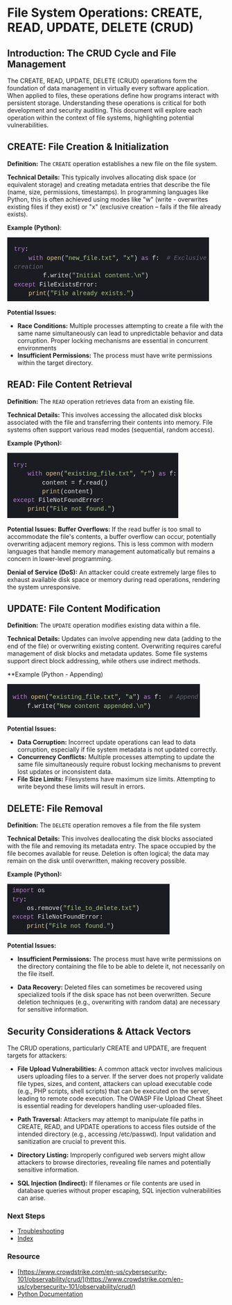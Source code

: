# File System Operations: CREATE, READ, UPDATE, DELETE (CRUD)
## Introduction: The CRUD Cycle and File Management
The CREATE, READ, UPDATE, DELETE (CRUD) operations form the foundation of data management in virtually every software application. When applied to files, these operations define how programs interact with persistent storage. Understanding these operations is critical for both development and security auditing. This document will explore each operation within the context of file systems, highlighting potential vulnerabilities.

## CREATE: File Creation & Initialization
**Definition:** The `CREATE` operation establishes a new file on the file system.

**Technical Details:** This typically involves allocating disk space (or equivalent storage) and creating metadata entries that describe the file (name, size, permissions, timestamps). In programming languages like Python, this is often achieved using modes like "w" (write - overwrites existing files if they exist) or "x" (exclusive creation – fails if the file already exists).

**Example (Python)**:
  
 ![CREATE Example In Python](images/crud_create.png)

**Potential Issues:**
  - **Race Conditions:** Multiple processes attempting to create a file with the same name simultaneously can lead to unpredictable behavior and data corruption. Proper locking mechanisms are essential in concurrent environments
  - **Insufficient Permissions:** The process must have write permissions within the target directory.

## READ: File Content Retrieval
**Definition:** The `READ` operation retrieves data from an existing file.

**Technical Details:** This involves accessing the allocated disk blocks associated with the file and transferring their contents into memory. File systems often support various read modes (sequential, random access).

**Example (Python):**

![Crud READ Example](images/crud_read.png)

**Potential Issues:**
**Buffer Overflows:** If the read buffer is too small to accommodate the file's contents, a buffer overflow can occur, potentially overwriting adjacent memory regions. This is less common with modern languages that handle memory management automatically but remains a concern in lower-level programming.

**Denial of Service (DoS):** An attacker could create extremely large files to exhaust available disk space or memory during read operations, rendering the system unresponsive.

## UPDATE: File Content Modification
**Definition:** The `UPDATE` operation modifies existing data within a file.

**Technical Details:** Updates can involve appending new data (adding to the end of the file) or overwriting existing content. Overwriting requires careful management of disk blocks and metadata updates. Some file systems support direct block addressing, while others use indirect methods.

**Example (Python - Appending)

![CRUD Append Python](images/crud_append.png)

**Potential Issues:**
- **Data Corruption:** Incorrect update operations can lead to data corruption, especially if file system metadata is not updated correctly.
- **Concurrency Conflicts:** Multiple processes attempting to update the same file simultaneously require robust locking mechanisms to prevent lost updates or inconsistent data.
- **File Size Limits:** Filesystems have maximum size limits. Attempting to write beyond these limits will result in errors.

## DELETE: File Removal
**Definition:** The `DELETE` operation removes a file from the file system

**Technical Details:** This involves deallocating the disk blocks associated with the file and removing its metadata entry. The space occupied by the file becomes available for reuse. Deletion is often logical; the data may remain on the disk until overwritten, making recovery possible.

**Example (Python):**

![CRUD DELETE Example](images/crud_delete.png)

**Potential Issues:**
- **Insufficient Permissions:** The process must have write permissions on the directory containing the file to be able to delete it, not necessarily on the file itself.

- **Data Recovery:** Deleted files can sometimes be recovered using specialized tools if the disk space has not been overwritten. Secure deletion techniques (e.g., overwriting with random data) are necessary for sensitive information.

## Security Considerations & Attack Vectors
The CRUD operations, particularly CREATE and UPDATE, are frequent targets for attackers:

  - **File Upload Vulnerabilities:** A common attack vector involves malicious users uploading files to a server. If the server does not properly validate file types, sizes, and content, attackers can upload executable code (e.g., PHP scripts, shell scripts) that can be executed on the server, leading to remote code execution. The OWASP File Upload Cheat Sheet is essential reading for developers handling user-uploaded files.
  
  - **Path Traversal:** Attackers may attempt to manipulate file paths in CREATE, READ, and UPDATE operations to access files outside of the intended directory (e.g., accessing /etc/passwd). Input validation and sanitization are crucial to prevent this.

  - **Directory Listing:** Improperly configured web servers might allow attackers to browse directories, revealing file names and potentially sensitive information.

  - **SQL Injection (Indirect):** If filenames or file contents are used in database queries without proper escaping, SQL injection vulnerabilities can arise.

### Next Steps
- [Troubleshooting](https://github.com/Sisu-Sus/CyberSec-RoadMap/blob/main/Operating_Systems/Troubleshooting.md)
- [Index](https://github.com/Sisu-Sus/CyberSec-RoadMap/blob/main/index.md)

### Resource
- [https://www.crowdstrike.com/en-us/cybersecurity-101/observability/crud/](https://www.crowdstrike.com/en-us/cybersecurity-101/observability/crud/)
- [Python Documentation](https://docs.python.org/3/library/os.html)
